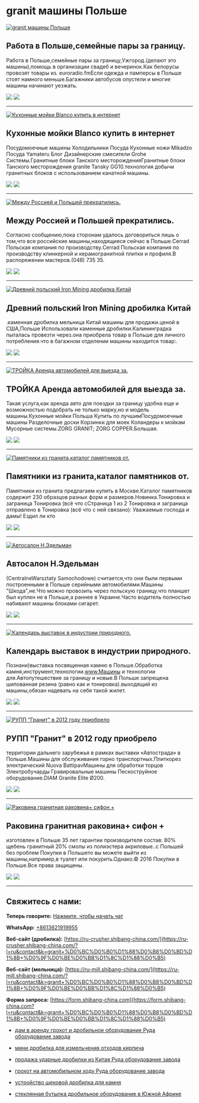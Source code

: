 # granit машины Польше

<a href="https://swt.shibang-china.com/?l=ru&img&k=granit+%D0%BC%D0%B0%D1%88%D0%B8%D0%BD%D1%8B+%D0%9F%D0%BE%D0%BB%D1%8C%D1%88%D0%B5" target="_blank">![granit машины Польше](http://static.shibang-china.com/all-800x300/426.jpg)</a>

## Работа в Польше,семейные пары за границу.
Работа в Польше,семейные пары за границу,Ужгород.(делают это машины),помощь в организации свадеб и вечеринок.Как белорусы провозят товары из. euroradio.fmЕсли одежда и памперсы в Польше стоят намного меньше.Багажники автобусов опустели и многие машины начинают уезжать.


<a href="https://whatsapp.shibangsoft.com/WhatsApp.php" target="_blank" title="WhatsApp">![](http://static.shibang-china.com/icon/whatsapp.png)</a> <a href="https://swt.shibang-china.com/?l=ru&icon&k=granit+%D0%BC%D0%B0%D1%88%D0%B8%D0%BD%D1%8B+%D0%9F%D0%BE%D0%BB%D1%8C%D1%88%D0%B5" target="_blank">![](http://static.shibang-china.com/icon/chat-ru.png)</a>

---

<a href="https://swt.shibang-china.com/?l=ru&img&k=granit+%D0%BC%D0%B0%D1%88%D0%B8%D0%BD%D1%8B+%D0%9F%D0%BE%D0%BB%D1%8C%D1%88%D0%B5" target="_blank">![Кухонные мойки Blanco купить в интернет](http://static.shibang-china.com/all-800x300/247.jpg)</a>

## Кухонные мойки Blanco купить в интернет
Посудомоечные машины Холодильники Посуда Кухонные ножи Mikadzo Посуда Yamateru Блог Дизайнерские смесители Grohe Системы.Гранитные блоки Танского месторожденияГранитные блоки Танского месторождения granite Tansky GG10.технология добычи гранитных блоков с использованием канатной машины.


<a href="https://whatsapp.shibangsoft.com/WhatsApp.php" target="_blank" title="WhatsApp">![](http://static.shibang-china.com/icon/whatsapp.png)</a> <a href="https://swt.shibang-china.com/?l=ru&icon&k=granit+%D0%BC%D0%B0%D1%88%D0%B8%D0%BD%D1%8B+%D0%9F%D0%BE%D0%BB%D1%8C%D1%88%D0%B5" target="_blank">![](http://static.shibang-china.com/icon/chat-ru.png)</a>

---

<a href="https://swt.shibang-china.com/?l=ru&img&k=granit+%D0%BC%D0%B0%D1%88%D0%B8%D0%BD%D1%8B+%D0%9F%D0%BE%D0%BB%D1%8C%D1%88%D0%B5" target="_blank">![Между Россией и Польшей прекратились.](http://static.shibang-china.com/all-800x300/1083.jpg)</a>

## Между Россией и Польшей прекратились.
Согласно сообщению,пока сторонам удалось договориться лишь о том,что все российские машины,находящиеся сейчас в Польше.Cerrad Польская компания по производству.Cerrad Польская компания по производству клинкерной и керамогранитной плитки и профиля.В распоряжении мастеров.(048) 735 35.


<a href="https://whatsapp.shibangsoft.com/WhatsApp.php" target="_blank" title="WhatsApp">![](http://static.shibang-china.com/icon/whatsapp.png)</a> <a href="https://swt.shibang-china.com/?l=ru&icon&k=granit+%D0%BC%D0%B0%D1%88%D0%B8%D0%BD%D1%8B+%D0%9F%D0%BE%D0%BB%D1%8C%D1%88%D0%B5" target="_blank">![](http://static.shibang-china.com/icon/chat-ru.png)</a>

---

<a href="https://swt.shibang-china.com/?l=ru&img&k=granit+%D0%BC%D0%B0%D1%88%D0%B8%D0%BD%D1%8B+%D0%9F%D0%BE%D0%BB%D1%8C%D1%88%D0%B5" target="_blank">![Древний польский Iron Mining дробилка Китай](http://static.shibang-china.com/all-800x300/582.jpg)</a>

## Древний польский Iron Mining дробилка Китай
.каменная дробилка мельница Китай машины для продажи.ценой в США,Польше Использовали каменные дробилки.Калининградка пыталась провезти через.она приобрела товар в Польше для личного потребления.что в багажном отделении машины находится товар:.


<a href="https://whatsapp.shibangsoft.com/WhatsApp.php" target="_blank" title="WhatsApp">![](http://static.shibang-china.com/icon/whatsapp.png)</a> <a href="https://swt.shibang-china.com/?l=ru&icon&k=granit+%D0%BC%D0%B0%D1%88%D0%B8%D0%BD%D1%8B+%D0%9F%D0%BE%D0%BB%D1%8C%D1%88%D0%B5" target="_blank">![](http://static.shibang-china.com/icon/chat-ru.png)</a>

---

<a href="https://swt.shibang-china.com/?l=ru&img&k=granit+%D0%BC%D0%B0%D1%88%D0%B8%D0%BD%D1%8B+%D0%9F%D0%BE%D0%BB%D1%8C%D1%88%D0%B5" target="_blank">![ТРОЙКА Аренда автомобилей для выезда за.](http://static.shibang-china.com/all-800x300/1378.jpg)</a>

## ТРОЙКА Аренда автомобилей для выезда за.
Такая услуга,как аренда авто для поездки за границу удобна еще и возможностью подобрать не только марку,но и модель машины.Кухонные мойки Польша Купить по лучшимПосудомоечные машины Разделочные доски Корзинки для моек Коландеры к мойкам Мусорные системы.ZORG GRANIT; ZORG COPPER.Большая.


<a href="https://whatsapp.shibangsoft.com/WhatsApp.php" target="_blank" title="WhatsApp">![](http://static.shibang-china.com/icon/whatsapp.png)</a> <a href="https://swt.shibang-china.com/?l=ru&icon&k=granit+%D0%BC%D0%B0%D1%88%D0%B8%D0%BD%D1%8B+%D0%9F%D0%BE%D0%BB%D1%8C%D1%88%D0%B5" target="_blank">![](http://static.shibang-china.com/icon/chat-ru.png)</a>

---

<a href="https://swt.shibang-china.com/?l=ru&img&k=granit+%D0%BC%D0%B0%D1%88%D0%B8%D0%BD%D1%8B+%D0%9F%D0%BE%D0%BB%D1%8C%D1%88%D0%B5" target="_blank">![Памятники из гранита,каталог памятников от.](http://static.shibang-china.com/all-800x300/1124.jpg)</a>

## Памятники из гранита,каталог памятников от.
Памятники из гранита предлагаем купить в Москве.Каталог памятников содержит 230 образцов разных форм и размеров.Новинка.Тонировка и заграница Тонировка (всё что сСтраница 1 из 2 Тонировка и заграница отправлено в Тонировка (всё что с ней связано): Уважаемые господа и дамы! Ездил ли кто


<a href="https://whatsapp.shibangsoft.com/WhatsApp.php" target="_blank" title="WhatsApp">![](http://static.shibang-china.com/icon/whatsapp.png)</a> <a href="https://swt.shibang-china.com/?l=ru&icon&k=granit+%D0%BC%D0%B0%D1%88%D0%B8%D0%BD%D1%8B+%D0%9F%D0%BE%D0%BB%D1%8C%D1%88%D0%B5" target="_blank">![](http://static.shibang-china.com/icon/chat-ru.png)</a>

---

<a href="https://swt.shibang-china.com/?l=ru&img&k=granit+%D0%BC%D0%B0%D1%88%D0%B8%D0%BD%D1%8B+%D0%9F%D0%BE%D0%BB%D1%8C%D1%88%D0%B5" target="_blank">![Автосалон Н.Эдельман](http://static.shibang-china.com/all-800x300/524.jpg)</a>

## Автосалон Н.Эдельман
(CentralneWarsztaty Samochodowe) считается,что они были первыми построенными в Польше серийными автомобилями.Машины "Шкода",не.Что можно провозить через польскую границу.что планшет был куплен не в Польше,а раннее в Украине.Часто водитель полностью набивают машины блоками сигарет.


<a href="https://whatsapp.shibangsoft.com/WhatsApp.php" target="_blank" title="WhatsApp">![](http://static.shibang-china.com/icon/whatsapp.png)</a> <a href="https://swt.shibang-china.com/?l=ru&icon&k=granit+%D0%BC%D0%B0%D1%88%D0%B8%D0%BD%D1%8B+%D0%9F%D0%BE%D0%BB%D1%8C%D1%88%D0%B5" target="_blank">![](http://static.shibang-china.com/icon/chat-ru.png)</a>

---

<a href="https://swt.shibang-china.com/?l=ru&img&k=granit+%D0%BC%D0%B0%D1%88%D0%B8%D0%BD%D1%8B+%D0%9F%D0%BE%D0%BB%D1%8C%D1%88%D0%B5" target="_blank">![Календарь выставок в индустрии природного.](http://static.shibang-china.com/all-800x300/426.jpg)</a>

## Календарь выставок в индустрии природного.
Познани)выставка посвященная камню в Польше.Обработка камня,инструмент,технологии.www.Машины и технологии для.Автопутешествие за границу и новые.В Польше запрещена шипованная резина (равно как и тонировка).выходящий из машины,обязан надевать на себя такой жилет.


<a href="https://whatsapp.shibangsoft.com/WhatsApp.php" target="_blank" title="WhatsApp">![](http://static.shibang-china.com/icon/whatsapp.png)</a> <a href="https://swt.shibang-china.com/?l=ru&icon&k=granit+%D0%BC%D0%B0%D1%88%D0%B8%D0%BD%D1%8B+%D0%9F%D0%BE%D0%BB%D1%8C%D1%88%D0%B5" target="_blank">![](http://static.shibang-china.com/icon/chat-ru.png)</a>

---

<a href="https://swt.shibang-china.com/?l=ru&img&k=granit+%D0%BC%D0%B0%D1%88%D0%B8%D0%BD%D1%8B+%D0%9F%D0%BE%D0%BB%D1%8C%D1%88%D0%B5" target="_blank">![РУПП "Гранит" в 2012 году приобрело](http://static.shibang-china.com/all-800x300/1118.jpg)</a>

## РУПП "Гранит" в 2012 году приобрело
территории дальнего зарубежья в рамках выставки «Автострада» в Польше.Машины для обслуживания горно транспортных.Плиткорез электрический Nuova BattipavМашины для обработки торцов Электробучарды Гравировальные машины Пескоструйное оборудование.DIAM Granite Elite Ø200.


<a href="https://whatsapp.shibangsoft.com/WhatsApp.php" target="_blank" title="WhatsApp">![](http://static.shibang-china.com/icon/whatsapp.png)</a> <a href="https://swt.shibang-china.com/?l=ru&icon&k=granit+%D0%BC%D0%B0%D1%88%D0%B8%D0%BD%D1%8B+%D0%9F%D0%BE%D0%BB%D1%8C%D1%88%D0%B5" target="_blank">![](http://static.shibang-china.com/icon/chat-ru.png)</a>

---

<a href="https://swt.shibang-china.com/?l=ru&img&k=granit+%D0%BC%D0%B0%D1%88%D0%B8%D0%BD%D1%8B+%D0%9F%D0%BE%D0%BB%D1%8C%D1%88%D0%B5" target="_blank">![Раковина гранитная раковина+ сифон +](http://static.shibang-china.com/all-800x300/1367.jpg)</a>

## Раковина гранитная раковина+ сифон +
изготовлен в Польше 35 лет гарантии производителя состав: 80% щебень гранитный 20% смолы из полиэстера акриловые..с Польшей без проблем Покупки в Польшето вы можете выйти из машины,например,в туалет или покурить.Однако.© 2016 Покупки в Польше.Все права защищены.


<a href="https://whatsapp.shibangsoft.com/WhatsApp.php" target="_blank" title="WhatsApp">![](http://static.shibang-china.com/icon/whatsapp.png)</a> <a href="https://swt.shibang-china.com/?l=ru&icon&k=granit+%D0%BC%D0%B0%D1%88%D0%B8%D0%BD%D1%8B+%D0%9F%D0%BE%D0%BB%D1%8C%D1%88%D0%B5" target="_blank">![](http://static.shibang-china.com/icon/chat-ru.png)</a>

---
## Свяжитесь с нами:

**Теперь говорите:** [Нажмите, чтобы начать чат](https://swt.shibang-china.com?l=ru&contact&k=granit+%D0%BC%D0%B0%D1%88%D0%B8%D0%BD%D1%8B+%D0%9F%D0%BE%D0%BB%D1%8C%D1%88%D0%B5)

**WhatsApp:**  [+8613621919955](https://whatsapp.shibangsoft.com/WhatsApp.php)

**Веб-сайт (дробилка):** [https://ru-crusher.shibang-china.com/](https://ru-crusher.shibang-china.com/?l=ru&contact&k=granit+%D0%BC%D0%B0%D1%88%D0%B8%D0%BD%D1%8B+%D0%9F%D0%BE%D0%BB%D1%8C%D1%88%D0%B5)

**Веб-сайт (мельница):** [https://ru-mill.shibang-china.com/](https://ru-mill.shibang-china.com/?l=ru&contact&k=granit+%D0%BC%D0%B0%D1%88%D0%B8%D0%BD%D1%8B+%D0%9F%D0%BE%D0%BB%D1%8C%D1%88%D0%B5)

**Форма запроса:** [https://form.shibang-china.com](https://form.shibang-china.com?l=ru&contact&k=granit+%D0%BC%D0%B0%D1%88%D0%B8%D0%BD%D1%8B+%D0%9F%D0%BE%D0%BB%D1%8C%D1%88%D0%B5)

* [дам в аренду грохот и дробильное оборудование Руда оборудование завода](../98/%D0%B4%D0%B0%D0%BC%20%D0%B2%20%D0%B0%D1%80%D0%B5%D0%BD%D0%B4%D1%83%20%D0%B3%D1%80%D0%BE%D1%85%D0%BE%D1%82%20%D0%B8%20%D0%B4%D1%80%D0%BE%D0%B1%D0%B8%D0%BB%D1%8C%D0%BD%D0%BE%D0%B5%20%D0%BE%D0%B1%D0%BE%D1%80%D1%83%D0%B4%D0%BE%D0%B2%D0%B0%D0%BD%D0%B8%D0%B5%20%D0%A0%D1%83%D0%B4%D0%B0%20%D0%BE%D0%B1%D0%BE%D1%80%D1%83%D0%B4%D0%BE%D0%B2%D0%B0%D0%BD%D0%B8%D0%B5%20%D0%B7%D0%B0%D0%B2%D0%BE%D0%B4%D0%B0.md)

* [мини дробилка для измельчения отходов кирпича](../95/%D0%BC%D0%B8%D0%BD%D0%B8%20%D0%B4%D1%80%D0%BE%D0%B1%D0%B8%D0%BB%D0%BA%D0%B0%20%D0%B4%D0%BB%D1%8F%20%D0%B8%D0%B7%D0%BC%D0%B5%D0%BB%D1%8C%D1%87%D0%B5%D0%BD%D0%B8%D1%8F%20%D0%BE%D1%82%D1%85%D0%BE%D0%B4%D0%BE%D0%B2%20%D0%BA%D0%B8%D1%80%D0%BF%D0%B8%D1%87%D0%B0.md)

* [продажа ударные дробилки из Китая Руда оборудование завода](../101/%D0%BF%D1%80%D0%BE%D0%B4%D0%B0%D0%B6%D0%B0%20%D1%83%D0%B4%D0%B0%D1%80%D0%BD%D1%8B%D0%B5%20%D0%B4%D1%80%D0%BE%D0%B1%D0%B8%D0%BB%D0%BA%D0%B8%20%D0%B8%D0%B7%20%D0%9A%D0%B8%D1%82%D0%B0%D1%8F%20%D0%A0%D1%83%D0%B4%D0%B0%20%D0%BE%D0%B1%D0%BE%D1%80%D1%83%D0%B4%D0%BE%D0%B2%D0%B0%D0%BD%D0%B8%D0%B5%20%D0%B7%D0%B0%D0%B2%D0%BE%D0%B4%D0%B0.md)

* [грохот на автомобильном ходу Руда оборудование завода](../98/%D0%B3%D1%80%D0%BE%D1%85%D0%BE%D1%82%20%D0%BD%D0%B0%20%D0%B0%D0%B2%D1%82%D0%BE%D0%BC%D0%BE%D0%B1%D0%B8%D0%BB%D1%8C%D0%BD%D0%BE%D0%BC%20%D1%85%D0%BE%D0%B4%D1%83%20%D0%A0%D1%83%D0%B4%D0%B0%20%D0%BE%D0%B1%D0%BE%D1%80%D1%83%D0%B4%D0%BE%D0%B2%D0%B0%D0%BD%D0%B8%D0%B5%20%D0%B7%D0%B0%D0%B2%D0%BE%D0%B4%D0%B0.md)

* [устройство щековой дробилка для камня](../105/%D1%83%D1%81%D1%82%D1%80%D0%BE%D0%B9%D1%81%D1%82%D0%B2%D0%BE%20%D1%89%D0%B5%D0%BA%D0%BE%D0%B2%D0%BE%D0%B9%20%D0%B4%D1%80%D0%BE%D0%B1%D0%B8%D0%BB%D0%BA%D0%B0%20%D0%B4%D0%BB%D1%8F%20%D0%BA%D0%B0%D0%BC%D0%BD%D1%8F.md)

* [стеклянная бутылка дробильное оборудование в Южной Африке](../104/%D1%81%D1%82%D0%B5%D0%BA%D0%BB%D1%8F%D0%BD%D0%BD%D0%B0%D1%8F%20%D0%B1%D1%83%D1%82%D1%8B%D0%BB%D0%BA%D0%B0%20%D0%B4%D1%80%D0%BE%D0%B1%D0%B8%D0%BB%D1%8C%D0%BD%D0%BE%D0%B5%20%D0%BE%D0%B1%D0%BE%D1%80%D1%83%D0%B4%D0%BE%D0%B2%D0%B0%D0%BD%D0%B8%D0%B5%20%D0%B2%20%D0%AE%D0%B6%D0%BD%D0%BE%D0%B9%20%D0%90%D1%84%D1%80%D0%B8%D0%BA%D0%B5.md)